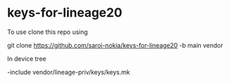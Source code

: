 # keys-for-lineage20
To use clone this repo using 

git clone https://github.com/saroj-nokia/keys-for-lineage20 -b main vendor

In device tree 

-include vendor/lineage-priv/keys/keys.mk
